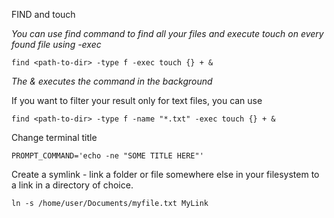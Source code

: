 FIND and touch
	
_You can use find command to find all your files and execute touch on every found file using -exec_

    find <path-to-dir> -type f -exec touch {} + &
_The & executes the command in the background_

If you want to filter your result only for text files, you can use

    find <path-to-dir> -type f -name "*.txt" -exec touch {} + &

Change terminal title
	
    PROMPT_COMMAND='echo -ne "SOME TITLE HERE"'
	
Create a symlink - link a folder or file somewhere else in your filesystem to a link in a directory of choice.
	
	ln -s /home/user/Documents/myfile.txt MyLink
